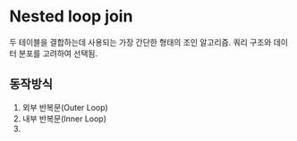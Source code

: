 # Nested loop join
두 테이블을 결합하는데 사용되는 가장 간단한 형태의 조인 알고리즘.
쿼리 구조와 데이터 분포를 고려하여 선택됨.
## 동작방식
1. 외부 반복문(Outer Loop)
2. 내부 반복문(Inner Loop)
3. 